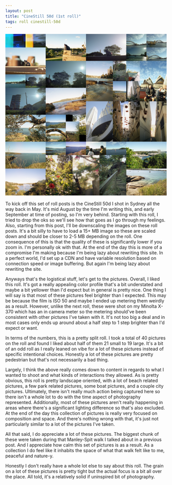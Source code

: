 ```yaml
---
layout: post
title: "CineStill 50d (1st roll)"
tags: roll cinestill-50d
---
```


![CineStill 50d](/assets/rolls/CineStill50d-1.jpg)

To kick off this set of roll posts is the CineStill 50d I shot in Sydney all the way back in May. It's mid August by the time I'm writing this, and early September at time of posting, so I'm very behind. Starting with this roll, I tried to drop the oks so we'll see how that goes as I go through my feelings. Also, starting from this post, I'll be downscaling the images on these roll posts. It's a bit silly to have to load a 15+ MB image so these are scaled down and should be closer to 2-5 MB depending on the roll. One consequence of this is that the quality of these is significantly lower if you zoom in. I'm personally ok with that. At the end of the day this is more of a compromise I'm making because I'm being lazy about rewriting this site. In a perfect world, I'd set up a CDN and have variable resolution based on connection speed or image buffering. But again I'm being lazy about rewriting the site.

Anyways that's the logistical stuff, let's get to the pictures. Overall, I liked this roll. It's got a really appealing color profile that's a bit understated and maybe a bit yellower than I'd expect but in general is pretty nice. One thing I will say is that most of these pictures feel brighter than I expected. This may be because the film is ISO 50 and maybe I ended up metering them weirdly as a result. However, unlike the next roll, these were shot on my Minolta X-370 which has an in camera meter so the metering should've been consistent with other pictures I've taken with it. It's not too big a deal and in most cases only ends up around about a half step to 1 step brighter than I'd expect or want.

In terms of the numbers, this is a pretty split roll. I took a total of 40 pictures on the roll and found I liked about half of them 21 small to 19 large. It's a bit of an odd roll as I really leaned on vibe for a lot of these pictures instead of specific intentional choices. Honestly a lot of these pictures are pretty pedestrian but that's not necessarily a bad thing.

Largely, I think the above really comes down to content in regards to what I wanted to shoot and what kinds of interactions they allowed. As is pretty obvious, this roll is pretty landscape oriented, with a lot of beach related pictures, a few park related pictures, some boat pictures, and a couple city pictures. Ultimately, there isn't really much action being captured here so there isn't a whole lot to do with the time aspect of photography represented. Additionally, most of these pictures aren't really happening in areas where there's a significant lighting difference so that's also excluded. At the end of the day this collection of pictures is really very focused on composition and space. And there's nothing wrong with that, it's just not particularly similar to a lot of the pictures I've taken.

All that said, I do appreciate a lot of these pictures. The biggest chunk of these were taken during that Manley-Spit walk I talked about in a previous post. And I appreciate how calm this set of pictures is as a result. As a collection I do feel like it inhabits the space of what that walk felt like to me, peaceful and nature-y.

Honestly I don't really have a whole lot else to say about this roll. The grain on a lot of these pictures is pretty tight but the actual focus is a bit all over the place. All told, it's a relatively solid if uninspired bit of photography.